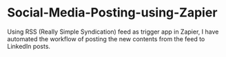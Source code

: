 # Social-Media-Posting-using-Zapier
Using RSS (Really Simple Syndication) feed as trigger app in Zapier, I have automated the workflow of posting the new contents from the feed to LinkedIn posts.
